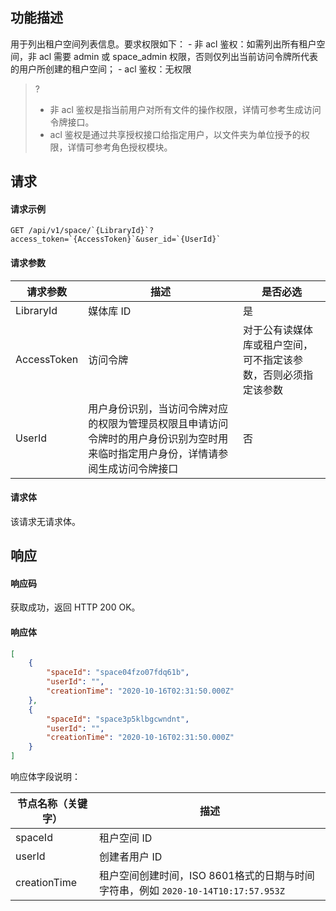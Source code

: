 ## 功能描述

用于列出租户空间列表信息。要求权限如下：
    - 非 acl 鉴权：如需列出所有租户空间，非 acl 需要 admin 或 space_admin 权限，否则仅列出当前访问令牌所代表的用户所创建的租户空间；
    - acl 鉴权：无权限

>?
>- 非 acl 鉴权是指当前用户对所有文件的操作权限，详情可参考生成访问令牌接口。
>- acl 鉴权是通过共享授权接口给指定用户，以文件夹为单位授予的权限，详情可参考角色授权模块。

## 请求

#### 请求示例

```
GET /api/v1/space/`{LibraryId}`?access_token=`{AccessToken}`&user_id=`{UserId}`
```

#### 请求参数


| 请求参数     | 描述    | 是否必选      |
|  -----|  ---| -----|
 |LibraryId|媒体库 ID|是  |
|AccessToken|访问令牌|对于公有读媒体库或租户空间，可不指定该参数，否则必须指定该参数|
|UserId|用户身份识别，当访问令牌对应的权限为管理员权限且申请访问令牌时的用户身份识别为空时用来临时指定用户身份，详情请参阅生成访问令牌接口|否|

#### 请求体

该请求无请求体。

## 响应

#### 响应码

获取成功，返回 HTTP 200 OK。

#### 响应体


```json
[
    {
        "spaceId": "space04fzo07fdq61b",
        "userId": "",
        "creationTime": "2020-10-16T02:31:50.000Z"
    },
    {
        "spaceId": "space3p5klbgcwndnt",
        "userId": "",
        "creationTime": "2020-10-16T02:31:50.000Z"
    }
]
```

响应体字段说明：


| 节点名称（关键字）     |描述                            |
| ---------------------- | ------ | 
|spaceId|租户空间 ID|
|userId|创建者用户 ID|
| creationTime|租户空间创建时间，ISO 8601格式的日期与时间字符串，例如 `2020-10-14T10:17:57.953Z`|

